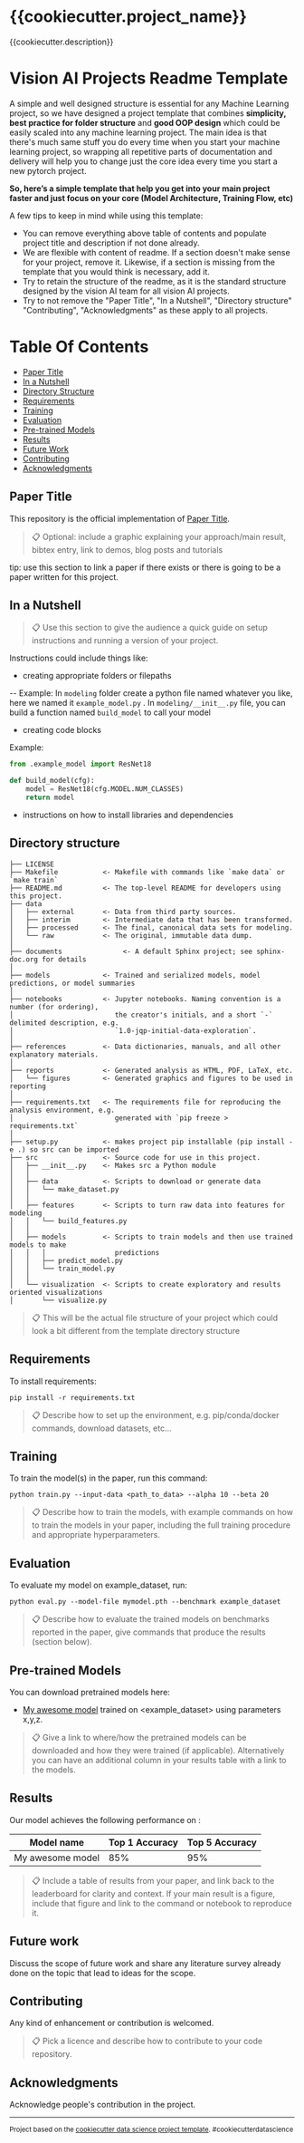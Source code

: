 {{cookiecutter.project_name}}
==============================

{{cookiecutter.description}}

# Vision AI Projects Readme Template

A simple and well designed structure is essential for any Machine Learning project, so we have designed a project template that combines **simplicity, best practice for folder structure** and **good OOP design** which could be easily scaled into any machine learning project.
The main idea is that there's much same stuff you do every time when you start your machine learning project, so wrapping all repetitive parts of documentation and delivery will help you to change just the core idea every time you start a new pytorch project. 

**So, here’s a simple template that help you get into your main project faster and just focus on your core (Model Architecture, Training Flow, etc)**

A few tips to keep in mind while using this template:
- You can remove everything above table of contents and populate project title and description if not done already.
- We are flexible with content of readme. If a section doesn't make sense for your project, remove it. Likewise, if a section is missing from the template that you would think is necessary, add it.
- Try to retain the structure of the readme, as it is the standard structure designed by the vision AI team for all vision AI projects.
- Try to not remove the "Paper Title", "In a Nutshell", "Directory structure" "Contributing", "Acknowledgments" as these apply to all projects.


# Table Of Contents
-  [Paper Title](#paper-title)
-  [In a Nutshell](#in-a-nutshell)
-  [Directory Structure](#directory-structure)
-  [Requirements](#requirements)
-  [Training](#training)
-  [Evaluation](#evaluation)
-  [Pre-trained Models](#pre-trained-models)
-  [Results](#results)
-  [Future Work](#future-work)
-  [Contributing](#contributing)
-  [Acknowledgments](#acknowledgments)


## Paper Title
This repository is the official implementation of [Paper Title](https://arxiv.org/abs/2030.12345). 

>📋  Optional: include a graphic explaining your approach/main result, bibtex entry, link to demos, blog posts and tutorials

tip: use this section to link a paper if there exists or there is going to be a paper written for this project.

## In a Nutshell   
> 📋  Use this section to give the audience a quick guide on setup instructions and running a version of your project.

Instructions could include things like:

- creating appropriate folders or filepaths

-- Example: In `modeling`  folder create a python file named whatever you like, here we named it `example_model.py` . In `modeling/__init__.py` file, you can build a function named `build_model` to call your model

- creating code blocks

Example: 
```python
from .example_model import ResNet18

def build_model(cfg):
    model = ResNet18(cfg.MODEL.NUM_CLASSES)
    return model
``` 

- instructions on how to install libraries and dependencies

## Directory structure
```
├── LICENSE
├── Makefile           <- Makefile with commands like `make data` or `make train`
├── README.md          <- The top-level README for developers using this project.
├── data
│   ├── external       <- Data from third party sources.
│   ├── interim        <- Intermediate data that has been transformed.
│   ├── processed      <- The final, canonical data sets for modeling.
│   └── raw            <- The original, immutable data dump.
│
├── documents               <- A default Sphinx project; see sphinx-doc.org for details
│
├── models             <- Trained and serialized models, model predictions, or model summaries
│
├── notebooks          <- Jupyter notebooks. Naming convention is a number (for ordering),
│                         the creator's initials, and a short `-` delimited description, e.g.
│                         `1.0-jqp-initial-data-exploration`.
│
├── references         <- Data dictionaries, manuals, and all other explanatory materials.
│
├── reports            <- Generated analysis as HTML, PDF, LaTeX, etc.
│   └── figures        <- Generated graphics and figures to be used in reporting
│
├── requirements.txt   <- The requirements file for reproducing the analysis environment, e.g.
│                         generated with `pip freeze > requirements.txt`
│
├── setup.py           <- makes project pip installable (pip install -e .) so src can be imported
├── src                <- Source code for use in this project.
│   ├── __init__.py    <- Makes src a Python module
│   │
│   ├── data           <- Scripts to download or generate data
│   │   └── make_dataset.py
│   │
│   ├── features       <- Scripts to turn raw data into features for modeling
│   │   └── build_features.py
│   │
│   ├── models         <- Scripts to train models and then use trained models to make
│   │   │                 predictions
│   │   ├── predict_model.py
│   │   └── train_model.py
│   │
│   └── visualization  <- Scripts to create exploratory and results oriented visualizations
│       └── visualize.py
```

>📋  This will be the actual file structure of your project which could look a bit different from the template directory structure

## Requirements
To install requirements:

```setup
pip install -r requirements.txt
```

>📋  Describe how to set up the environment, e.g. pip/conda/docker commands, download datasets, etc...

## Training
To train the model(s) in the paper, run this command:

```train
python train.py --input-data <path_to_data> --alpha 10 --beta 20
```

>📋  Describe how to train the models, with example commands on how to train the models in your paper, including the full training procedure and appropriate hyperparameters.

## Evaluation
To evaluate my model on example_dataset, run:

```eval
python eval.py --model-file mymodel.pth --benchmark example_dataset
```

>📋  Describe how to evaluate the trained models on benchmarks reported in the paper, give commands that produce the results (section below).

## Pre-trained Models
You can download pretrained models here:

- [My awesome model](https://drive.google.com/mymodel.pth) trained on <example_dataset> using parameters x,y,z. 

>📋  Give a link to where/how the pretrained models can be downloaded and how they were trained (if applicable).  Alternatively you can have an additional column in your results table with a link to the models.

## Results
Our model achieves the following performance on :

| Model name         | Top 1 Accuracy  | Top 5 Accuracy |
| ------------------ |---------------- | -------------- |
| My awesome model   |     85%         |      95%       |

>📋  Include a table of results from your paper, and link back to the leaderboard for clarity and context. If your main result is a figure, include that figure and link to the command or notebook to reproduce it. 

## Future work
Discuss the scope of future work and share any literature survey already done on the topic that lead to ideas for the scope.

## Contributing
Any kind of enhancement or contribution is welcomed.

>📋  Pick a licence and describe how to contribute to your code repository.

## Acknowledgments
Acknowledge people's contribution in the project.

--------

<p><small>Project based on the <a target="_blank" href="https://drivendata.github.io/cookiecutter-data-science/">cookiecutter data science project template</a>. #cookiecutterdatascience</small></p>
